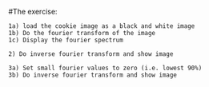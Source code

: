 #The exercise: 

	1a) load the cookie image as a black and white image
	1b) Do the fourier transform of the image
	1c) Display the fourier spectrum 
	
	2) Do inverse fourier transform and show image
	
	3a) Set small fourier values to zero (i.e. lowest 90%)
	3b) Do inverse fourier transform and show image